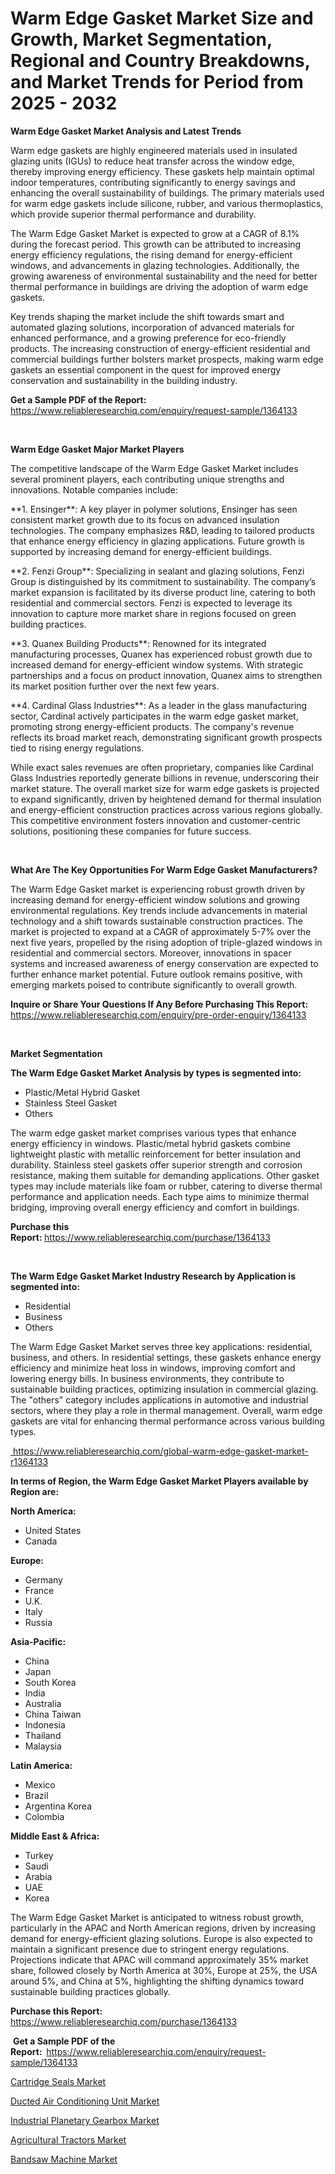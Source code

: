 <p><h1>Warm Edge Gasket Market Size and Growth, Market Segmentation, Regional and Country Breakdowns, and Market Trends for Period from 2025 -  2032</h1></p><p><strong>Warm Edge Gasket Market Analysis and Latest Trends</strong></p>
<p><p>Warm edge gaskets are highly engineered materials used in insulated glazing units (IGUs) to reduce heat transfer across the window edge, thereby improving energy efficiency. These gaskets help maintain optimal indoor temperatures, contributing significantly to energy savings and enhancing the overall sustainability of buildings. The primary materials used for warm edge gaskets include silicone, rubber, and various thermoplastics, which provide superior thermal performance and durability.</p><p>The Warm Edge Gasket Market is expected to grow at a CAGR of 8.1% during the forecast period. This growth can be attributed to increasing energy efficiency regulations, the rising demand for energy-efficient windows, and advancements in glazing technologies. Additionally, the growing awareness of environmental sustainability and the need for better thermal performance in buildings are driving the adoption of warm edge gaskets. </p><p>Key trends shaping the market include the shift towards smart and automated glazing solutions, incorporation of advanced materials for enhanced performance, and a growing preference for eco-friendly products. The increasing construction of energy-efficient residential and commercial buildings further bolsters market prospects, making warm edge gaskets an essential component in the quest for improved energy conservation and sustainability in the building industry.</p></p>
<p><strong>Get a Sample PDF of the Report:&nbsp;</strong> <a href="https://www.reliableresearchiq.com/enquiry/request-sample/1364133?utm_campaign=1140&utm_medium=2&utm_source=Github&utm_content=ia&utm_term=28022025&utm_id=warm-edge-gasket">https://www.reliableresearchiq.com/enquiry/request-sample/1364133</a></p>
<p>&nbsp;</p>
<p><strong>Warm Edge Gasket Major Market Players</strong></p>
<p><p>The competitive landscape of the Warm Edge Gasket Market includes several prominent players, each contributing unique strengths and innovations. Notable companies include:</p><p>**1. Ensinger**: A key player in polymer solutions, Ensinger has seen consistent market growth due to its focus on advanced insulation technologies. The company emphasizes R&D, leading to tailored products that enhance energy efficiency in glazing applications. Future growth is supported by increasing demand for energy-efficient buildings.</p><p>**2. Fenzi Group**: Specializing in sealant and glazing solutions, Fenzi Group is distinguished by its commitment to sustainability. The company’s market expansion is facilitated by its diverse product line, catering to both residential and commercial sectors. Fenzi is expected to leverage its innovation to capture more market share in regions focused on green building practices.</p><p>**3. Quanex Building Products**: Renowned for its integrated manufacturing processes, Quanex has experienced robust growth due to increased demand for energy-efficient window systems. With strategic partnerships and a focus on product innovation, Quanex aims to strengthen its market position further over the next few years.</p><p>**4. Cardinal Glass Industries**: As a leader in the glass manufacturing sector, Cardinal actively participates in the warm edge gasket market, promoting strong energy-efficient products. The company's revenue reflects its broad market reach, demonstrating significant growth prospects tied to rising energy regulations.</p><p>While exact sales revenues are often proprietary, companies like Cardinal Glass Industries reportedly generate billions in revenue, underscoring their market stature. The overall market size for warm edge gaskets is projected to expand significantly, driven by heightened demand for thermal insulation and energy-efficient construction practices across various regions globally. This competitive environment fosters innovation and customer-centric solutions, positioning these companies for future success.</p></p>
<p>&nbsp;</p>
<p><strong>What Are The Key Opportunities For Warm Edge Gasket Manufacturers?</strong></p>
<p><p>The Warm Edge Gasket market is experiencing robust growth driven by increasing demand for energy-efficient window solutions and growing environmental regulations. Key trends include advancements in material technology and a shift towards sustainable construction practices. The market is projected to expand at a CAGR of approximately 5-7% over the next five years, propelled by the rising adoption of triple-glazed windows in residential and commercial sectors. Moreover, innovations in spacer systems and increased awareness of energy conservation are expected to further enhance market potential. Future outlook remains positive, with emerging markets poised to contribute significantly to overall growth.</p></p>
<p><strong>Inquire or Share Your Questions If Any Before Purchasing This Report:</strong> <a href="https://www.reliableresearchiq.com/enquiry/pre-order-enquiry/1364133?utm_campaign=1140&utm_medium=2&utm_source=Github&utm_content=ia&utm_term=28022025&utm_id=warm-edge-gasket">https://www.reliableresearchiq.com/enquiry/pre-order-enquiry/1364133</a></p>
<p>&nbsp;</p>
<p><strong>Market Segmentation</strong></p>
<p><strong>The Warm Edge Gasket Market Analysis by types is segmented into:</strong></p>
<p><ul><li>Plastic/Metal Hybrid Gasket</li><li>Stainless Steel Gasket</li><li>Others</li></ul></p>
<p><p>The warm edge gasket market comprises various types that enhance energy efficiency in windows. Plastic/metal hybrid gaskets combine lightweight plastic with metallic reinforcement for better insulation and durability. Stainless steel gaskets offer superior strength and corrosion resistance, making them suitable for demanding applications. Other gasket types may include materials like foam or rubber, catering to diverse thermal performance and application needs. Each type aims to minimize thermal bridging, improving overall energy efficiency and comfort in buildings.</p></p>
<p><strong>Purchase this Report:&nbsp;</strong><a href="https://www.reliableresearchiq.com/purchase/1364133?utm_campaign=1140&utm_medium=2&utm_source=Github&utm_content=ia&utm_term=28022025&utm_id=warm-edge-gasket">https://www.reliableresearchiq.com/purchase/1364133</a></p>
<p>&nbsp;</p>
<p><strong>The Warm Edge Gasket Market Industry Research by Application is segmented into:</strong></p>
<p><ul><li>Residential</li><li>Business</li><li>Others</li></ul></p>
<p><p>The Warm Edge Gasket Market serves three key applications: residential, business, and others. In residential settings, these gaskets enhance energy efficiency and minimize heat loss in windows, improving comfort and lowering energy bills. In business environments, they contribute to sustainable building practices, optimizing insulation in commercial glazing. The "others" category includes applications in automotive and industrial sectors, where they play a role in thermal management. Overall, warm edge gaskets are vital for enhancing thermal performance across various building types.</p></p>
<p><a href="https://www.reliableresearchiq.com/global-warm-edge-gasket-market-r1364133?utm_campaign=1140&utm_medium=2&utm_source=Github&utm_content=ia&utm_term=28022025&utm_id=warm-edge-gasket">&nbsp;https://www.reliableresearchiq.com/global-warm-edge-gasket-market-r1364133</a></p>
<p><strong>In terms of Region, the Warm Edge Gasket Market Players available by Region are:</strong></p>
<p>
    <p> <strong> North America: </strong>
        <ul>
            <li>United States</li>
            <li>Canada</li>
        </ul>
        </p> 
    <p> <strong> Europe: </strong>
        <ul>
            <li>Germany</li>
            <li>France</li>
            <li>U.K.</li>
            <li>Italy</li>
            <li>Russia</li>
        </ul>
        </p> 
    <p> <strong> Asia-Pacific: </strong>
        <ul>
            <li>China</li>
            <li>Japan</li>
            <li>South Korea</li>
            <li>India</li>
            <li>Australia</li>
            <li>China Taiwan</li>
            <li>Indonesia</li>
            <li>Thailand</li>
            <li>Malaysia</li>
        </ul>
        </p> 
    <p> <strong> Latin America: </strong>
        <ul>
            <li>Mexico</li>
            <li>Brazil</li>
            <li>Argentina Korea</li>
            <li>Colombia</li>
        </ul>
        </p> 
    <p> <strong> Middle East & Africa: </strong>
        <ul>
            <li>Turkey</li>
            <li>Saudi</li>
            <li>Arabia</li>
            <li>UAE</li>
            <li>Korea</li>
        </ul>
    </p>
    </p>
<p><p>The Warm Edge Gasket Market is anticipated to witness robust growth, particularly in the APAC and North American regions, driven by increasing demand for energy-efficient glazing solutions. Europe is also expected to maintain a significant presence due to stringent energy regulations. Projections indicate that APAC will command approximately 35% market share, followed closely by North America at 30%, Europe at 25%, the USA around 5%, and China at 5%, highlighting the shifting dynamics toward sustainable building practices globally.</p></p>
<p><strong>Purchase this Report: </strong><a href="https://www.reliableresearchiq.com/purchase/1364133?utm_campaign=1140&utm_medium=2&utm_source=Github&utm_content=ia&utm_term=28022025&utm_id=warm-edge-gasket">https://www.reliableresearchiq.com/purchase/1364133</a></p>
<p>&nbsp;<strong>Get a Sample PDF of the Report:&nbsp;&nbsp;</strong><a href="https://www.reliableresearchiq.com/enquiry/request-sample/1364133?utm_campaign=1140&utm_medium=2&utm_source=Github&utm_content=ia&utm_term=28022025&utm_id=warm-edge-gasket">https://www.reliableresearchiq.com/enquiry/request-sample/1364133</a></p>
<p><strong></strong></p>
<p><p><a href="https://github.com/ulyssacrayne00231/Market-Research-Report-List-1/blob/main/cartridge-seals-market.md?utm_campaign=1140&utm_medium=2&utm_source=Github&utm_content=ia&utm_term=28022025&utm_id=warm-edge-gasket">Cartridge Seals Market</a></p><p><a href="https://github.com/danikabiele541/Market-Research-Report-List-1/blob/main/ducted-air-conditioning-unit-market.md?utm_campaign=1140&utm_medium=2&utm_source=Github&utm_content=ia&utm_term=28022025&utm_id=warm-edge-gasket">Ducted Air Conditioning Unit Market</a></p><p><a href="https://github.com/organophelia8282/Market-Research-Report-List-1/blob/main/industrial-planetary-gearbox-market.md?utm_campaign=1140&utm_medium=2&utm_source=Github&utm_content=ia&utm_term=28022025&utm_id=warm-edge-gasket">Industrial Planetary Gearbox Market</a></p><p><a href="https://github.com/manesros8/Market-Research-Report-List-1/blob/main/agricultural-tractors-market.md?utm_campaign=1140&utm_medium=2&utm_source=Github&utm_content=ia&utm_term=28022025&utm_id=warm-edge-gasket">Agricultural Tractors Market</a></p><p><a href="https://github.com/WashimHussain441/Market-Research-Report-List-1/blob/main/bandsaw-machine-market.md?utm_campaign=1140&utm_medium=2&utm_source=Github&utm_content=ia&utm_term=28022025&utm_id=warm-edge-gasket">Bandsaw Machine Market</a></p></p>